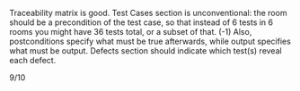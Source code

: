 Traceability matrix is good.
Test Cases section is unconventional: the room should be a precondition of the test case, 
so that instead of 6 tests in 6 rooms you might have 36 tests total, or a subset of that. (-1)
Also, postconditions specify what must be true afterwards, while output specifies what must be output.
Defects section should indicate which test(s) reveal each defect.

9/10
